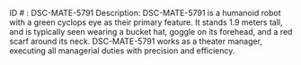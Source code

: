 ID # : DSC-MATE-5791
Description: DSC-MATE-5791 is a humanoid robot with a green cyclops eye as their primary feature. It stands 1.9 meters tall, and is typically seen wearing a bucket hat, goggle on its forehead, and a red scarf around its neck. DSC-MATE-5791 works as a theater manager, executing all managerial duties with precision and efficiency.